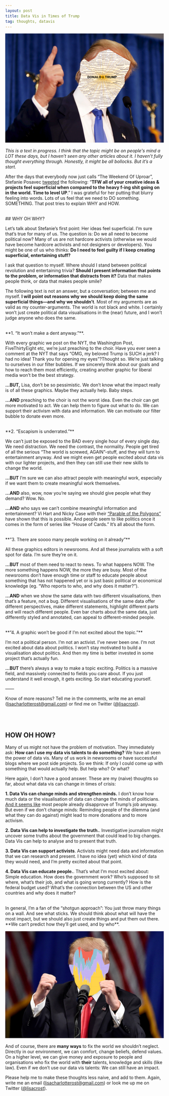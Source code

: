 ```yaml
---
layout: post
title: Data Vis in Times of Trump
tag: thoughts, datavis
---
```


[![image](/pic/170203_TrumpCat2.jpg)](http://trump.kimalbrecht.com/network/)

*This is a text in progress. I think that the topic might be on people's mind a LOT these days, but I haven’t seen any other articles about it. I haven’t fully thought everything through. Honestly, it might be all bollocks. But it’s a start.*

After the days that everybody now just calls “The Weekend Of Uproar”, Stefanie Posavec [tweeted](https://twitter.com/stefpos/status/825988313005817860) the following: “**TFW all of your creative ideas & projects feel superficial when compared to the heavy f-ing shit going on in the world. Time to level UP**.” I was grateful for her putting that blurry feeling into words. Lots of us feel that we need to DO something. SOMETHING. That post tries to explain WHY and HOW. 

<br>
## WHY OH WHY?


Let’s talk about Stefanie’s first point: Her ideas feel superficial. I’m sure that’s true for many of us. The question is: Do we all need to become political now? Many of us are not hardcore activists (otherwise we would have become hardcore activists and not designers or developers). You might be one of us who thinks: **Do I need to feel guilty if I keep creating superficial, entertaining stuff?** 

I ask that question to myself. Where should I stand between political revolution and entertaining trivia? **Should I present information that points to the problem, or information that distracts from it?** Data that makes people think, or data that makes people smile? 

The following text is not an answer, but a conversation; between me and myself. **I will point out reasons why we should keep doing the same superficial things—and why we shouldn’t**. Most of my arguments are as valid as my counter-arguments. The world is not black and white. I certainly won’t just create political data visualisations in the (near) future, and I won’t judge anyone who does the same.

<br>
**1. “It won’t make a dent anyway.”**. 

With every graphic we post on the NYT, the Washington Post, FiveThirtyEight etc, we’re just preaching to the choir. Have you ever seen a comment at the NYT that says “OMG, my beloved Trump is SUCH a jerk? I had no idea! Thank you for opening my eyes”?Thought so. We’re just talking to ourselves in our filter bubbles. If we sincerely think about our goals and how to reach them most efficiently, creating another graphic for liberal media won’t be the best strategy.

**…BUT,** Lisa, don’t be so pessimistic. We don’t know what the impact really is of all these graphics. Maybe they actually help. Baby steps.

**…AND** preaching to the choir is not the worst idea. Even the choir can get more motivated to act. We can help them to figure out what to do. We can support their activism with data and information. We can motivate our filter bubble to donate even more.

<br> 
**2. “Escapism is underrated.”**

We can’t just be exposed to the BAD every single hour of every single day. We need distraction. We need the contrast, the normality. People get tired of all the serious “The world is screwed, AGAIN”-stuff, and they will turn to entertainment anyway. And we might even get people excited about data vis with our lighter projects, and then they can still use their new skills to change the world.

**…BUT** I’m sure we can also attract people with meaningful work, especially if we want them to create meaningful work themselves. 

**…AND** also, wow, now you’re saying we should give people what they demand? Wow. No. 

**…AND** who says we can’t combine meaningful information and entertainment? Vi Hart and Nicky Case with their [“Parable of the Polygons”](http://ncase.me/polygons/) have shown that this is possible. And people seem to like politics once it comes in the form of series like “House of Cards.” It’s all about the form. 

<br> 
**”3. There are soooo many people working on it already”**

All these graphics editors in newsrooms. And all these journalists with a soft spot for data. I’m sure they’re on it. 

**…BUT** most of them need to react to news. To what happens NOW. The more something happens NOW, the more they are busy. Most of the newsrooms don’t have enough time or staff to educate people about something that has not happened yet or is just basic political or economical knowledge (eg. “Who reports to who, and why does it matter?”). 

**…AND** when we show the same data with two different visualisations, then that’s a feature, not a bug. Different visualisations of the same data offer different perspectives, make different statements, highlight different parts and will reach different people. Even bar charts about the same data, just differently styled and annotated, can appeal to different-minded people. 


<br> 
**”4. A graphic won’t be good if I’m not excited about the topic.”**

I’m not a political person. I’m not an activist. I’ve never been one. I’m not excited about data about politics. I won’t stay motivated to build a visualisation about politics. And then my time is better invested in some project that’s actually fun. 

**…BUT** there’s always a way to make a topic exciting. Politics is a massive field, and massively connected to fields you care about. If you just understand it well enough, it gets exciting. So start educating yourself. 

——

Know of more reasons? Tell me in the comments, write me an email ([lisacharlotterost@gmail.com](mailto:lisacharlotterost@gmail.com)) or find me on Twitter ([@lisacrost](https://twitter.com/lisacrost)). 

<br><br>


## HOW OH HOW? 

Many of us might not have the problem of motivation. They immediately ask: **How can I use my data vis talents to do something?** We have all seen the power of data vis. Many of us work in newsrooms or have successful blogs where we post side projects. So we think: If only I could come up with something that would actually help. But help who? Or what? 

Here again, I don’t have a good answer. These are my (naive) thoughts so far, about what data vis can change in times of crisis:

**1. Data Vis can change minds and strengthen minds.** 
I don’t know how much data or the visualisation of data can change the minds of politicians. [And it seems like](http://www.gallup.com/poll/201617/gallup-daily-trump-job-approval.aspx) most people already disapprove of Trump’s job anyway. But even if we don’t change minds: Reminding people of the dilemma (and what they can do against) might lead to more donations and to more activism. 

**2. Data Vis can help to investigate the truth.**. 
Investigative journalism might uncover some truths about the government that could lead to big changes. Data Vis can help to analyse and to present that truth. 

**3. Data Vis can support activists**. 
Activists might need data and information that we can research and present. I have no idea (yet) which kind of data they would need, and I’m pretty excited about that point. 

**4. Data Vis can educate people.**. 
That’s what I’m most excited about: Simple education. How does the government work? Who’s supposed to sit where, what’s their job, and what is going wrong currently? How is the federal budget used? What’s the connection between the US and other countries and why does it matter? 

<br>
In general, I’m a fan of the “shotgun approach”: You just throw many things on a wall. And see what sticks. We should think about what will have the most impact, but we should also just create things and put them out there. **We can’t predict how they’ll get used, and by who**. 

[![image](/pic/170203_TrumpCat.jpg)](https://www.nytimes.com/interactive/2016/12/06/upshot/how-to-know-what-donald-trump-really-cares-about-look-at-who-hes-insulting.html)

And of course, there are **many ways** to fix the world we shouldn’t neglect. Directly in our environment, we can comfort, change beliefs, defend values. On a higher level, we can give money and exposure to people and organisations who fix the world with **their** talents, knowledge and skills (like law). Even if we don’t use our data vis talents: We can still have an impact. 

Please help me to make these thoughts less naive, and add to them. Again, write me an email ([lisacharlotterost@gmail.com](mailto:lisacharlotterost@gmail.com)) or look me up me on Twitter ([@lisacrost](https://twitter.com/lisacrost)). 
